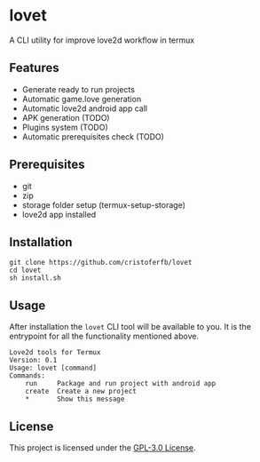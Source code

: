 lovet
==============================================================================
A CLI utility for improve love2d workflow in termux


Features
------------------------------------------------------------------------------
- Generate ready to run projects
- Automatic game.love generation
- Automatic love2d android app call
- APK generation (TODO)
- Plugins system (TODO)
- Automatic prerequisites check (TODO)

Prerequisites
------------------------------------------------------------------------------
- git
- zip
- storage folder setup (termux-setup-storage)
- love2d app installed

Installation
------------------------------------------------------------------------------
```
git clone https://github.com/cristoferfb/lovet
cd lovet
sh install.sh
```

Usage
------------------------------------------------------------------------------
After installation the `lovet` CLI tool will be available to you. It is the
entrypoint for all the functionality mentioned above.
```
Love2d tools for Termux
Version: 0.1
Usage: lovet [command]
Commands:
	run     Package and run project with android app
	create  Create a new project
	*       Show this message  
```

License
------------------------------------------------------------------------------

This project is licensed under the [GPL-3.0 License](LICENSE).
